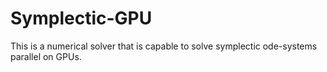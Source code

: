 # Symplectic-GPU
This is a numerical solver that is capable to solve symplectic ode-systems parallel on GPUs.
